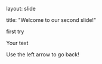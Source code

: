 layout: slide

title: "Welcome to our second slide!"

first try

Your text

Use the left arrow to go back!

